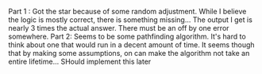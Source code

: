 Part 1 :
	Got the star because of some random adjustment. While I believe the logic is mostly correct, there is something missing...
	The output I get is nearly 3 times the actual answer. There must be an off by one error somewhere.
Part 2:
	Seems to be some pathfinding algorithm. It's hard to think about one that would run in a decent amount of time.
	It seems though that by making some assumptions, on can make the algorithm not take an entire lifetime...
	SHould implement this later
